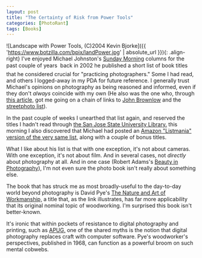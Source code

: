 ```yaml
---
layout: post
title: "The Certainty of Risk from Power Tools"
categories: [PhotoRant]
tags: [Books]
---
```



![Landscape with Power Tools, (C)2004 Kevin Bjorke]({{ 'https://www.botzilla.com/bpix/landPower.jpg' | absolute_url }}){: .align-right}
I've enjoyed Michael Johnston's <a href="http://www.luminous-landscape.com/columns/sunday1.shtml">Sunday Morning</a> columns for the past couple of years &#151; back in 2002 he published a short list of book titles that he considered crucial for "practicing photographers." Some I had read, and others I logged-away in my PDA for future reference. I generally trust Michael's opinions on photography as being reasoned and informed, even if they don't <i>always</i> coincide with my own (He also was the one who, through <a href="http://www.luminous-landscape.com/tutorials/auteur.shtml">this article,</a> got me going on a chain of links to <a href="http://www.johnbrownlow.com" rel="colleague" rel="friend">John Brownlow</a> and the <a href="http://topica.com/lists/streetphoto/read">streetphoto list</a>).
<!--more-->

In the past couple of weeks I unearthed that list again, and reserved the titles I hadn't read through <a href="http://www.sjlibrary.org">the San Jose State University Library.</a> this morning I also discovered that Michael had posted an <a title="Amazon.com: Listmania! Readings for Practicing Photographers" href="http://www.amazon.com/exec/obidos/tg/listmania/list-browse/-/31FU4AMPS7WBN/102-4493296-7912915">Amazon "Listmania" version of the very same list,</a> along with a couple of bonus titles.

What I like about his list is that with one exception, it's not about cameras. With one exception, it's not about film. And in several cases, not <i>directly</i> about photography at all. And in one case (Robert Adams's <a href="http://www.aperture.org/books_details.php?book_id=32">Beauty in Photography</a>), I'm not even sure the photo book isn't really about something else. 

The book that has struck me as most broadly-useful to the day-to-day world beyond photography is David Pye's <a href="http://wingide.com/pipermail/py-design-forum/2003-September/000188.html">The Nature and Art of Workmanship,</a> a title that, as the link illustrates, has far more applicability that its original nominal topic of woodworking. I'm surprised this book isn't better-known.

It's ironic that within pockets of resistance to digital photography and printing, such as <a href="http://www.apug.org/">APUG,</a> one of the shared myths is the notion that digital photography replaces craft with computer software. Pye's woodworker's perspectives, published in 1968, can function as a powerful broom on such mental cobwebs.
